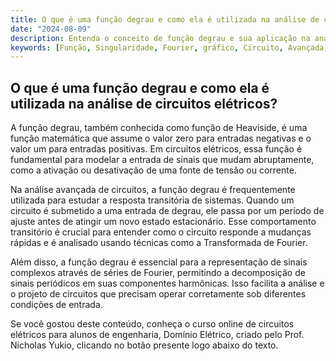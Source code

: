 ```yaml
---
title: O que é uma função degrau e como ela é utilizada na análise de circuitos elétricos?
date: "2024-08-09"
description: Entenda o conceito de função degrau e sua aplicação na análise avançada de circuitos elétricos.
keywords: [Função, Singularidade, Fourier, gráfico, Circuito, Avançada, Degrau]
---
```


## O que é uma função degrau e como ela é utilizada na análise de circuitos elétricos?

A função degrau, também conhecida como função de Heaviside, é uma função matemática que assume o valor zero para entradas negativas e o valor um para entradas positivas. Em circuitos elétricos, essa função é fundamental para modelar a entrada de sinais que mudam abruptamente, como a ativação ou desativação de uma fonte de tensão ou corrente.

Na análise avançada de circuitos, a função degrau é frequentemente utilizada para estudar a resposta transitória de sistemas. Quando um circuito é submetido a uma entrada de degrau, ele passa por um período de ajuste antes de atingir um novo estado estacionário. Esse comportamento transitório é crucial para entender como o circuito responde a mudanças rápidas e é analisado usando técnicas como a Transformada de Fourier.

Além disso, a função degrau é essencial para a representação de sinais complexos através de séries de Fourier, permitindo a decomposição de sinais periódicos em suas componentes harmônicas. Isso facilita a análise e o projeto de circuitos que precisam operar corretamente sob diferentes condições de entrada.

Se você gostou deste conteúdo, conheça o curso online de circuitos elétricos para alunos de engenharia, Domínio Elétrico, criado pelo Prof. Nicholas Yukio, clicando no botão presente logo abaixo do texto.